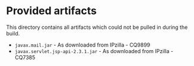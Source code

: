 # Provided artifacts

This directory contains all artifacts which could not be pulled in
during the build.

* `javax.mail.jar` - As downloaded from IPzilla - CQ9899
* `javax.servlet.jsp-api-2.3.1.jar` - As downloaded from IPzilla - CQ7385
